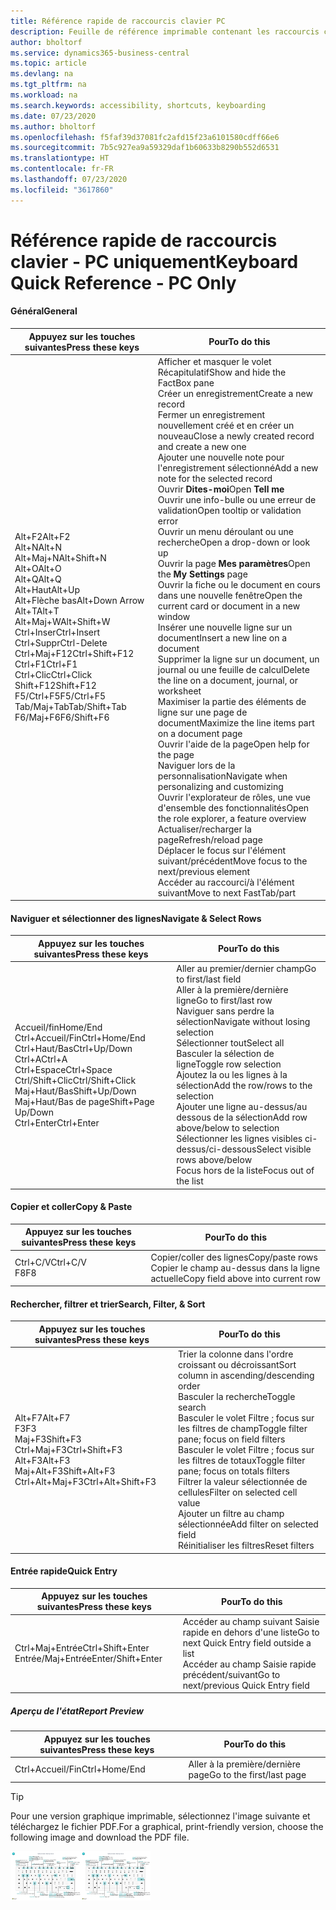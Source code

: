 ```yaml
---
title: Référence rapide de raccourcis clavier PC
description: Feuille de référence imprimable contenant les raccourcis clavier les plus populaires pour les utilisateurs de PC.
author: bholtorf
ms.service: dynamics365-business-central
ms.topic: article
ms.devlang: na
ms.tgt_pltfrm: na
ms.workload: na
ms.search.keywords: accessibility, shortcuts, keyboarding
ms.date: 07/23/2020
ms.author: bholtorf
ms.openlocfilehash: f5faf39d37081fc2afd15f23a6101580cdff66e6
ms.sourcegitcommit: 7b5c927ea9a59329daf1b60633b8290b552d6531
ms.translationtype: HT
ms.contentlocale: fr-FR
ms.lasthandoff: 07/23/2020
ms.locfileid: "3617860"
---
```

# <a name="keyboard-quick-reference---pc-only"></a><span data-ttu-id="b0157-103">Référence rapide de raccourcis clavier - PC uniquement</span><span class="sxs-lookup"><span data-stu-id="b0157-103">Keyboard Quick Reference - PC Only</span></span>

#### <a name="general"></a><span data-ttu-id="b0157-104">Général</span><span class="sxs-lookup"><span data-stu-id="b0157-104">General</span></span>

|<span data-ttu-id="b0157-105">Appuyez sur les touches suivantes</span><span class="sxs-lookup"><span data-stu-id="b0157-105">Press these keys</span></span>|<span data-ttu-id="b0157-106">Pour</span><span class="sxs-lookup"><span data-stu-id="b0157-106">To do this</span></span>|  
|-|-|
|<span data-ttu-id="b0157-107">Alt+F2</span><span class="sxs-lookup"><span data-stu-id="b0157-107">Alt+F2</span></span><br /><span data-ttu-id="b0157-108">Alt+N</span><span class="sxs-lookup"><span data-stu-id="b0157-108">Alt+N</span></span><br /><span data-ttu-id="b0157-109">Alt+Maj+N</span><span class="sxs-lookup"><span data-stu-id="b0157-109">Alt+Shift+N</span></span><br /><span data-ttu-id="b0157-110">Alt+O</span><span class="sxs-lookup"><span data-stu-id="b0157-110">Alt+O</span></span><br /><span data-ttu-id="b0157-111">Alt+Q</span><span class="sxs-lookup"><span data-stu-id="b0157-111">Alt+Q</span></span><br /><span data-ttu-id="b0157-112">Alt+Haut</span><span class="sxs-lookup"><span data-stu-id="b0157-112">Alt+Up</span></span><br /><span data-ttu-id="b0157-113">Alt+Flèche bas</span><span class="sxs-lookup"><span data-stu-id="b0157-113">Alt+Down Arrow</span></span><br /><span data-ttu-id="b0157-114">Alt+T</span><span class="sxs-lookup"><span data-stu-id="b0157-114">Alt+T</span></span><br /><span data-ttu-id="b0157-115">Alt+Maj+W</span><span class="sxs-lookup"><span data-stu-id="b0157-115">Alt+Shift+W</span></span><br /><span data-ttu-id="b0157-116">Ctrl+Inser</span><span class="sxs-lookup"><span data-stu-id="b0157-116">Ctrl+Insert</span></span><br /><span data-ttu-id="b0157-117">Ctrl+Suppr</span><span class="sxs-lookup"><span data-stu-id="b0157-117">Ctrl-Delete</span></span><br /><span data-ttu-id="b0157-118">Ctrl+Maj+F12</span><span class="sxs-lookup"><span data-stu-id="b0157-118">Ctrl+Shift+F12</span></span><br /><span data-ttu-id="b0157-119">Ctrl+F1</span><span class="sxs-lookup"><span data-stu-id="b0157-119">Ctrl+F1</span></span><br /><span data-ttu-id="b0157-120">Ctrl+Clic</span><span class="sxs-lookup"><span data-stu-id="b0157-120">Ctrl+Click</span></span><br /><span data-ttu-id="b0157-121">Shift+F12</span><span class="sxs-lookup"><span data-stu-id="b0157-121">Shift+F12</span></span><br /><span data-ttu-id="b0157-122">F5/Ctrl+F5</span><span class="sxs-lookup"><span data-stu-id="b0157-122">F5/Ctrl+F5</span></span><br /><span data-ttu-id="b0157-123">Tab/Maj+Tab</span><span class="sxs-lookup"><span data-stu-id="b0157-123">Tab/Shift+Tab</span></span><br /><span data-ttu-id="b0157-124">F6/Maj+F6</span><span class="sxs-lookup"><span data-stu-id="b0157-124">F6/Shift+F6</span></span><br />|<span data-ttu-id="b0157-125">Afficher et masquer le volet Récapitulatif</span><span class="sxs-lookup"><span data-stu-id="b0157-125">Show and hide the FactBox pane</span></span><br /><span data-ttu-id="b0157-126">Créer un enregistrement</span><span class="sxs-lookup"><span data-stu-id="b0157-126">Create a new record</span></span><br /><span data-ttu-id="b0157-127">Fermer un enregistrement nouvellement créé et en créer un nouveau</span><span class="sxs-lookup"><span data-stu-id="b0157-127">Close a newly created record and create a new one</span></span><br /><span data-ttu-id="b0157-128">Ajouter une nouvelle note pour l'enregistrement sélectionné</span><span class="sxs-lookup"><span data-stu-id="b0157-128">Add a new note for the selected record</span></span><br /><span data-ttu-id="b0157-129">Ouvrir **Dites-moi**</span><span class="sxs-lookup"><span data-stu-id="b0157-129">Open **Tell me**</span></span><br /><span data-ttu-id="b0157-130">Ouvrir une info-bulle ou une erreur de validation</span><span class="sxs-lookup"><span data-stu-id="b0157-130">Open tooltip or validation error</span></span><br /><span data-ttu-id="b0157-131">Ouvrir un menu déroulant ou une recherche</span><span class="sxs-lookup"><span data-stu-id="b0157-131">Open a drop-down or look up</span></span><br /><span data-ttu-id="b0157-132">Ouvrir la page **Mes paramètres**</span><span class="sxs-lookup"><span data-stu-id="b0157-132">Open the **My Settings** page</span></span><br /><span data-ttu-id="b0157-133">Ouvrir la fiche ou le document en cours dans une nouvelle fenêtre</span><span class="sxs-lookup"><span data-stu-id="b0157-133">Open the current card or document in a new window</span></span><br /><span data-ttu-id="b0157-134">Insérer une nouvelle ligne sur un document</span><span class="sxs-lookup"><span data-stu-id="b0157-134">Insert a new line on a document</span></span><br /><span data-ttu-id="b0157-135">Supprimer la ligne sur un document, un journal ou une feuille de calcul</span><span class="sxs-lookup"><span data-stu-id="b0157-135">Delete the line on a document, journal, or worksheet</span></span><br /><span data-ttu-id="b0157-136">Maximiser la partie des éléments de ligne sur une page de document</span><span class="sxs-lookup"><span data-stu-id="b0157-136">Maximize the line items part on a document page</span></span><br /><span data-ttu-id="b0157-137">Ouvrir l'aide de la page</span><span class="sxs-lookup"><span data-stu-id="b0157-137">Open help for the page</span></span><br /><span data-ttu-id="b0157-138">Naviguer lors de la personnalisation</span><span class="sxs-lookup"><span data-stu-id="b0157-138">Navigate when personalizing and customizing</span></span><br /><span data-ttu-id="b0157-139">Ouvrir l'explorateur de rôles, une vue d'ensemble des fonctionnalités</span><span class="sxs-lookup"><span data-stu-id="b0157-139">Open the role explorer, a feature overview</span></span><br /><span data-ttu-id="b0157-140">Actualiser/recharger la page</span><span class="sxs-lookup"><span data-stu-id="b0157-140">Refresh/reload page</span></span><br /><span data-ttu-id="b0157-141">Déplacer le focus sur l'élément suivant/précédent</span><span class="sxs-lookup"><span data-stu-id="b0157-141">Move focus to the next/previous element</span></span><br /><span data-ttu-id="b0157-142">Accéder au raccourci/à l'élément suivant</span><span class="sxs-lookup"><span data-stu-id="b0157-142">Move to next FastTab/part</span></span>|

#### <a name="navigate--select-rows"></a><span data-ttu-id="b0157-143">Naviguer et sélectionner des lignes</span><span class="sxs-lookup"><span data-stu-id="b0157-143">Navigate & Select Rows</span></span>

|<span data-ttu-id="b0157-144">Appuyez sur les touches suivantes</span><span class="sxs-lookup"><span data-stu-id="b0157-144">Press these keys</span></span>|<span data-ttu-id="b0157-145">Pour</span><span class="sxs-lookup"><span data-stu-id="b0157-145">To do this</span></span>|
|-|-|
|<span data-ttu-id="b0157-146">Accueil/fin</span><span class="sxs-lookup"><span data-stu-id="b0157-146">Home/End</span></span><br /><span data-ttu-id="b0157-147">Ctrl+Accueil/Fin</span><span class="sxs-lookup"><span data-stu-id="b0157-147">Ctrl+Home/End</span></span> <br /><span data-ttu-id="b0157-148">Ctrl+Haut/Bas</span><span class="sxs-lookup"><span data-stu-id="b0157-148">Ctrl+Up/Down</span></span><br /><span data-ttu-id="b0157-149">Ctrl+A</span><span class="sxs-lookup"><span data-stu-id="b0157-149">Ctrl+A</span></span> <br /><span data-ttu-id="b0157-150">Ctrl+Espace</span><span class="sxs-lookup"><span data-stu-id="b0157-150">Ctrl+Space</span></span><br /><span data-ttu-id="b0157-151">Ctrl/Shift+Clic</span><span class="sxs-lookup"><span data-stu-id="b0157-151">Ctrl/Shift+Click</span></span><br /><span data-ttu-id="b0157-152">Maj+Haut/Bas</span><span class="sxs-lookup"><span data-stu-id="b0157-152">Shift+Up/Down</span></span><br /><span data-ttu-id="b0157-153">Maj+Haut/Bas de page</span><span class="sxs-lookup"><span data-stu-id="b0157-153">Shift+Page Up/Down</span></span><br /><span data-ttu-id="b0157-154">Ctrl+Enter</span><span class="sxs-lookup"><span data-stu-id="b0157-154">Ctrl+Enter</span></span>|<span data-ttu-id="b0157-155">Aller au premier/dernier champ</span><span class="sxs-lookup"><span data-stu-id="b0157-155">Go to first/last field</span></span><br /><span data-ttu-id="b0157-156">Aller à la première/dernière ligne</span><span class="sxs-lookup"><span data-stu-id="b0157-156">Go to first/last row</span></span><br /><span data-ttu-id="b0157-157">Naviguer sans perdre la sélection</span><span class="sxs-lookup"><span data-stu-id="b0157-157">Navigate without losing selection</span></span><br /><span data-ttu-id="b0157-158">Sélectionner tout</span><span class="sxs-lookup"><span data-stu-id="b0157-158">Select all</span></span><br /><span data-ttu-id="b0157-159">Basculer la sélection de ligne</span><span class="sxs-lookup"><span data-stu-id="b0157-159">Toggle row selection</span></span><br /> <span data-ttu-id="b0157-160">Ajoutez la ou les lignes à la sélection</span><span class="sxs-lookup"><span data-stu-id="b0157-160">Add the row/rows to the selection</span></span><br /><span data-ttu-id="b0157-161">Ajouter une ligne au-dessus/au dessous de la sélection</span><span class="sxs-lookup"><span data-stu-id="b0157-161">Add row above/below to selection</span></span><br /><span data-ttu-id="b0157-162">Sélectionner les lignes visibles ci-dessus/ci-dessous</span><span class="sxs-lookup"><span data-stu-id="b0157-162">Select visible rows above/below</span></span> <br /><span data-ttu-id="b0157-163">Focus hors de la liste</span><span class="sxs-lookup"><span data-stu-id="b0157-163">Focus out of the list</span></span>|

#### <a name="copy--paste"></a><span data-ttu-id="b0157-164">Copier et coller</span><span class="sxs-lookup"><span data-stu-id="b0157-164">Copy & Paste</span></span>

|<span data-ttu-id="b0157-165">Appuyez sur les touches suivantes</span><span class="sxs-lookup"><span data-stu-id="b0157-165">Press these keys</span></span>|<span data-ttu-id="b0157-166">Pour</span><span class="sxs-lookup"><span data-stu-id="b0157-166">To do this</span></span>|
|-|-|
|<span data-ttu-id="b0157-167">Ctrl+C/V</span><span class="sxs-lookup"><span data-stu-id="b0157-167">Ctrl+C/V</span></span><br /><span data-ttu-id="b0157-168">F8</span><span class="sxs-lookup"><span data-stu-id="b0157-168">F8</span></span>|<span data-ttu-id="b0157-169">Copier/coller des lignes</span><span class="sxs-lookup"><span data-stu-id="b0157-169">Copy/paste rows</span></span><br /><span data-ttu-id="b0157-170">Copier le champ au-dessus dans la ligne actuelle</span><span class="sxs-lookup"><span data-stu-id="b0157-170">Copy field above into current row</span></span>|

#### <a name="search-filter--sort"></a><span data-ttu-id="b0157-171">Rechercher, filtrer et trier</span><span class="sxs-lookup"><span data-stu-id="b0157-171">Search, Filter, & Sort</span></span>

|<span data-ttu-id="b0157-172">Appuyez sur les touches suivantes</span><span class="sxs-lookup"><span data-stu-id="b0157-172">Press these keys</span></span>|<span data-ttu-id="b0157-173">Pour</span><span class="sxs-lookup"><span data-stu-id="b0157-173">To do this</span></span>|
|-|-|
|<span data-ttu-id="b0157-174">Alt+F7</span><span class="sxs-lookup"><span data-stu-id="b0157-174">Alt+F7</span></span><br /><span data-ttu-id="b0157-175">F3</span><span class="sxs-lookup"><span data-stu-id="b0157-175">F3</span></span><br /><span data-ttu-id="b0157-176">Maj+F3</span><span class="sxs-lookup"><span data-stu-id="b0157-176">Shift+F3</span></span><br /><span data-ttu-id="b0157-177">Ctrl+Maj+F3</span><span class="sxs-lookup"><span data-stu-id="b0157-177">Ctrl+Shift+F3</span></span><br /><span data-ttu-id="b0157-178">Alt+F3</span><span class="sxs-lookup"><span data-stu-id="b0157-178">Alt+F3</span></span><br /><span data-ttu-id="b0157-179">Maj+Alt+F3</span><span class="sxs-lookup"><span data-stu-id="b0157-179">Shift+Alt+F3</span></span><br /><span data-ttu-id="b0157-180">Ctrl+Alt+Maj+F3</span><span class="sxs-lookup"><span data-stu-id="b0157-180">Ctrl+Alt+Shift+F3</span></span>|<span data-ttu-id="b0157-181">Trier la colonne dans l'ordre croissant ou décroissant</span><span class="sxs-lookup"><span data-stu-id="b0157-181">Sort column in ascending/descending order</span></span><br /><span data-ttu-id="b0157-182">Basculer la recherche</span><span class="sxs-lookup"><span data-stu-id="b0157-182">Toggle search</span></span><br /><span data-ttu-id="b0157-183">Basculer le volet Filtre ; focus sur les filtres de champ</span><span class="sxs-lookup"><span data-stu-id="b0157-183">Toggle filter pane; focus on field filters</span></span><br /><span data-ttu-id="b0157-184">Basculer le volet Filtre ; focus sur les filtres de totaux</span><span class="sxs-lookup"><span data-stu-id="b0157-184">Toggle filter pane; focus on totals filters</span></span><br /><span data-ttu-id="b0157-185">Filtrer la valeur sélectionnée de cellules</span><span class="sxs-lookup"><span data-stu-id="b0157-185">Filter on selected cell value</span></span><br /><span data-ttu-id="b0157-186">Ajouter un filtre au champ sélectionnée</span><span class="sxs-lookup"><span data-stu-id="b0157-186">Add filter on selected field</span></span><br /><span data-ttu-id="b0157-187">Réinitialiser les filtres</span><span class="sxs-lookup"><span data-stu-id="b0157-187">Reset filters</span></span>|

#### <a name="quick-entry"></a><span data-ttu-id="b0157-188">Entrée rapide</span><span class="sxs-lookup"><span data-stu-id="b0157-188">Quick Entry</span></span>

|<span data-ttu-id="b0157-189">Appuyez sur les touches suivantes</span><span class="sxs-lookup"><span data-stu-id="b0157-189">Press these keys</span></span>|<span data-ttu-id="b0157-190">Pour</span><span class="sxs-lookup"><span data-stu-id="b0157-190">To do this</span></span>|
|-|-|
|<span data-ttu-id="b0157-191">Ctrl+Maj+Entrée</span><span class="sxs-lookup"><span data-stu-id="b0157-191">Ctrl+Shift+Enter</span></span><br /><span data-ttu-id="b0157-192">Entrée/Maj+Entrée</span><span class="sxs-lookup"><span data-stu-id="b0157-192">Enter/Shift+Enter</span></span>|<span data-ttu-id="b0157-193">Accéder au champ suivant Saisie rapide en dehors d'une liste</span><span class="sxs-lookup"><span data-stu-id="b0157-193">Go to next Quick Entry field outside a list</span></span><br /><span data-ttu-id="b0157-194">Accéder au champ Saisie rapide précédent/suivant</span><span class="sxs-lookup"><span data-stu-id="b0157-194">Go to next/previous Quick Entry field</span></span>|

##### <a name="report-preview"></a><span data-ttu-id="b0157-195">Aperçu de l'état</span><span class="sxs-lookup"><span data-stu-id="b0157-195">Report Preview</span></span>

|<span data-ttu-id="b0157-196">Appuyez sur les touches suivantes</span><span class="sxs-lookup"><span data-stu-id="b0157-196">Press these keys</span></span>|<span data-ttu-id="b0157-197">Pour</span><span class="sxs-lookup"><span data-stu-id="b0157-197">To do this</span></span>|
|-|-|
|<span data-ttu-id="b0157-198">Ctrl+Accueil/Fin</span><span class="sxs-lookup"><span data-stu-id="b0157-198">Ctrl+Home/End</span></span>|<span data-ttu-id="b0157-199">Aller à la première/dernière page</span><span class="sxs-lookup"><span data-stu-id="b0157-199">Go to the first/last page</span></span>|

> [!TIP]
> <span data-ttu-id="b0157-200">Pour une version graphique imprimable, sélectionnez l'image suivante et téléchargez le fichier PDF.</span><span class="sxs-lookup"><span data-stu-id="b0157-200">For a graphical, print-friendly version, choose the following image and download the PDF file.</span></span>
>
> <span data-ttu-id="b0157-201">[![Icône qui ouvre un PDF](media/keyboard_shortcut_inline.png)](media/keyboard_shortcuts.pdf)</span><span class="sxs-lookup"><span data-stu-id="b0157-201">[![Icon that opens a PDF](media/keyboard_shortcut_inline.png)](media/keyboard_shortcuts.pdf)</span></span>
